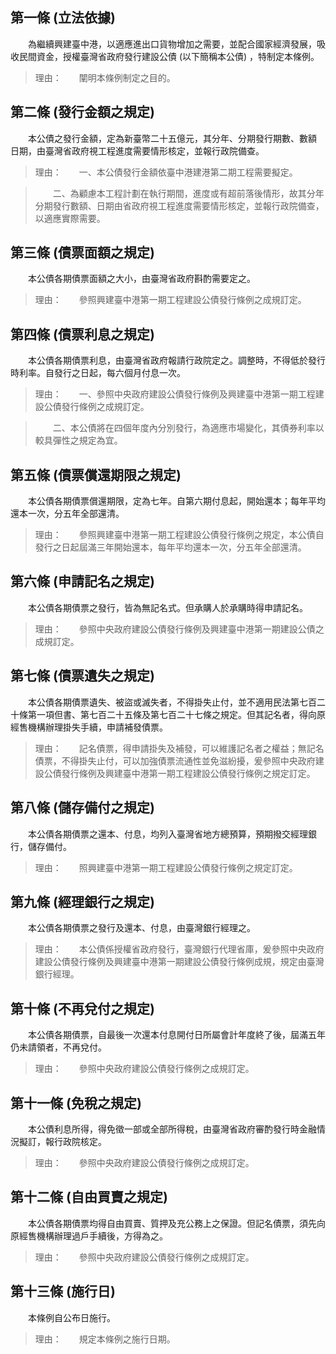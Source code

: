 第一條 (立法依據)
-----------------
　　為繼續興建臺中港，以適應進出口貨物增加之需要，並配合國家經濟發展，吸收民間資金，授權臺灣省政府發行建設公債 (以下簡稱本公債) ，特制定本條例。  
> 理由：　　闡明本條例制定之目的。



第二條 (發行金額之規定)
-----------------------
　　本公債之發行金額，定為新臺幣二十五億元，其分年、分期發行期數、數額  日期，由臺灣省政府視工程進度需要情形核定，並報行政院備查。  
> 理由：　　一、本公債發行金額依臺中港建港第二期工程需要擬定。

> 　　二、為顧慮本工程計劃在執行期間，進度或有超前落後情形，故其分年分期發行數額、日期由省政府視工程進度需要情形核定，並報行政院備查，以適應實際需要。



第三條 (債票面額之規定)
-----------------------
　　本公債各期債票面額之大小，由臺灣省政府斟酌需要定之。  
> 理由：　　參照興建臺中港第一期工程建設公債發行條例之成規訂定。



第四條 (債票利息之規定)
-----------------------
　　本公債各期債票利息，由臺灣省政府報請行政院定之。調整時，不得低於發行時利率。自發行之日起，每六個月付息一次。  
> 理由：　　一、參照中央政府建設公債發行條例及興建臺中港第一期工程建設公債發行條例之成規訂定。

> 　　二、本公債將在四個年度內分別發行，為適應市場變化，其債券利率以較具彈性之規定為宜。



第五條 (債票償還期限之規定)
---------------------------
　　本公債各期債票償還期限，定為七年。自第六期付息起，開始還本；每年平均還本一次，分五年全部還清。  
> 理由：　　參照興建臺中港第一期工程建設公債發行條例之規定，本公債自發行之日起屆滿三年開始還本，每年平均還本一次，分五年全部還清。



第六條 (申請記名之規定)
-----------------------
　　本公債各期債票之發行，皆為無記名式。但承購人於承購時得申請記名。  
> 理由：　　參照中央政府建設公債發行條例及興建臺中港第一期建設公債之成規訂定。



第七條 (債票遺失之規定)
-----------------------
　　本公債各期債票遺失、被盜或滅失者，不得掛失止付，並不適用民法第七百二十條第一項但書、第七百二十五條及第七百二十七條之規定。但其記名者，得向原經售機構辦理掛失手續，申請補發債票。  
> 理由：　　記名債票，得申請掛失及補發，可以維護記名者之權益；無記名債票，不得掛失止付，可以加強債票流通性並免滋紛擾，爰參照中央政府建設公債發行條例及興建臺中港第一期工程建設公債發行條例之規定訂定。



第八條 (儲存備付之規定)
-----------------------
　　本公債各期債票之還本、付息，均列入臺灣省地方總預算，預期撥交經理銀行，儲存備付。  
> 理由：　　照興建臺中港第一期工程建設公債發行條例之規定訂定。



第九條 (經理銀行之規定)
-----------------------
　　本公債各期債票之發行及還本、付息，由臺灣銀行經理之。  
> 理由：　　本公債係授權省政府發行，臺灣銀行代理省庫，爰參照中央政府建設公債發行條例及興建臺中港第一期建設公債發行條例成規，規定由臺灣銀行經理。



第十條 (不再兌付之規定)
-----------------------
　　本公債各期債票，自最後一次還本付息開付日所屬會計年度終了後，屆滿五年仍未請領者，不再兌付。  
> 理由：　　參照中央政府建設公債發行條例之成規訂定。



第十一條 (免稅之規定)
---------------------
　　本公債利息所得，得免徵一部或全部所得稅，由臺灣省政府審酌發行時金融情況擬訂，報行政院核定。  
> 理由：　　參照中央政府建設公債發行條例之成規訂定。



第十二條 (自由買賣之規定)
-------------------------
　　本公債各期債票均得自由買賣、質押及充公務上之保證。但記名債票，須先向原經售機構辦理過戶手續後，方得為之。  
> 理由：　　參照中央政府建設公債發行條例之成規訂定。



第十三條 (施行日)
-----------------
　　本條例自公布日施行。  
> 理由：　　規定本條例之施行日期。